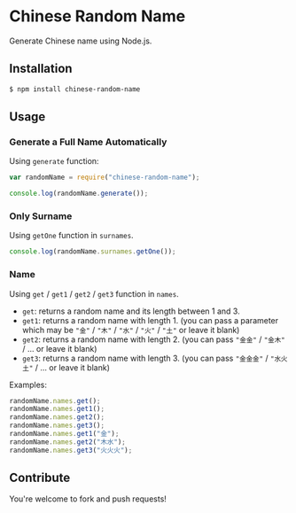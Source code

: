 # Chinese Random Name

Generate Chinese name using Node.js.

## Installation

```sh
$ npm install chinese-random-name
```

## Usage

### Generate a Full Name Automatically

Using `generate` function:

```javascript
var randomName = require("chinese-random-name");

console.log(randomName.generate());
```

### Only Surname

Using `getOne` function in `surnames`.

```javascript
console.log(randomName.surnames.getOne());
```

### Name

Using `get` / `get1` / `get2` / `get3` function in `names`.

+ `get`: returns a random name and its length between 1 and 3.
+ `get1`: returns a random name with length 1. (you can pass a parameter which
        may be `"金"` / `"木"` / `"水"` / `"火"` / `"土"` or leave it blank)
+ `get2`: returns a random name with length 2. (you can pass `"金金"` / `"金木"` / ... or leave it blank)
+ `get3`: returns a random name with length 3. (you can pass `"金金金"` /
        `"水火土"` / ... or leave it blank)

Examples:

```javascript
randomName.names.get();
randomName.names.get1();
randomName.names.get2();
randomName.names.get3();
randomName.names.get1("金");
randomName.names.get2("木水");
randomName.names.get3("火火火");
```

## Contribute

You're welcome to fork and push requests!

